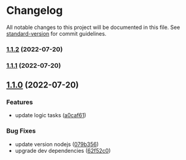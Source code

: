 # Changelog

All notable changes to this project will be documented in this file. See [standard-version](https://github.com/conventional-changelog/standard-version) for commit guidelines.

### [1.1.2](https://github.com/JonDotsoy/bylaw/compare/v1.1.1...v1.1.2) (2022-07-20)

### [1.1.1](https://github.com/JonDotsoy/bylaw/compare/v1.1.0...v1.1.1) (2022-07-20)

## [1.1.0](https://github.com/JonDotsoy/bylaw/compare/v1.0.7...v1.1.0) (2022-07-20)


### Features

* update logic tasks ([a0caf61](https://github.com/JonDotsoy/bylaw/commit/a0caf614fe569f1868266904cc257e4ba7248470))


### Bug Fixes

* update version nodejs ([079b356](https://github.com/JonDotsoy/bylaw/commit/079b3564a798234b921c6e0ba20451c47a03afe6))
* upgrade dev dependencies ([62f52c0](https://github.com/JonDotsoy/bylaw/commit/62f52c0619d858f4572d3b6a9d2f21f7f5f0fcd5))
